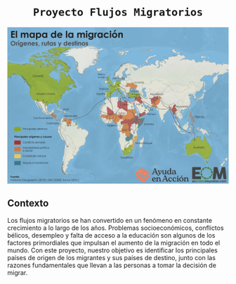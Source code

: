 
# <h1 align="center">**`Proyecto Flujos Migratorios`**



<p align="center">
<img src="mapa-rutas-migratorias.png"   
>
</p>



## **Contexto**
Los flujos migratorios se han convertido en un fenómeno en constante crecimiento a lo largo de los años. Problemas socioeconómicos, conflictos bélicos, desempleo y falta de acceso a la educación son algunos de los factores primordiales que impulsan el aumento de la migración en todo el mundo. Con este proyecto, nuestro objetivo es identificar los principales países de origen de los migrantes y sus países de destino, junto con las razones fundamentales que llevan a las personas a tomar la decisión de migrar.